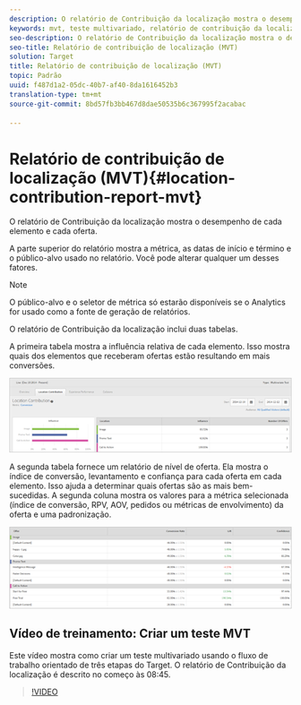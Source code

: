 ```yaml
---
description: O relatório de Contribuição da localização mostra o desempenho de cada elemento e cada oferta.
keywords: mvt, teste multivariado, relatório de contribuição da localização
seo-description: O relatório de Contribuição da localização mostra o desempenho de cada elemento e cada oferta.
seo-title: Relatório de contribuição de localização (MVT)
solution: Target
title: Relatório de contribuição de localização (MVT)
topic: Padrão
uuid: f487d1a2-05dc-40b7-af40-8da1616452b3
translation-type: tm+mt
source-git-commit: 8bd57fb3bb467d8dae50535b6c367995f2acabac

---
```



# Relatório de contribuição de localização (MVT){#location-contribution-report-mvt}

O relatório de Contribuição da localização mostra o desempenho de cada elemento e cada oferta.

A parte superior do relatório mostra a métrica, as datas de início e término e o público-alvo usado no relatório. Você pode alterar qualquer um desses fatores.

>[!NOTE]
>
>O público-alvo e o seletor de métrica só estarão disponíveis se o Analytics for usado como a fonte de geração de relatórios.

O relatório de Contribuição da localização inclui duas tabelas.

A primeira tabela mostra a influência relativa de cada elemento. Isso mostra quais dos elementos que receberam ofertas estão resultando em mais conversões.

![](assets/locationcontributiontop.png)

A segunda tabela fornece um relatório de nível de oferta. Ela mostra o índice de conversão, levantamento e confiança para cada oferta em cada elemento. Isso ajuda a determinar quais ofertas são as mais bem-sucedidas. A segunda coluna mostra os valores para a métrica selecionada (índice de conversão, RPV, AOV, pedidos ou métricas de envolvimento) da oferta e uma padronização.

![](assets/locationcontributionbottom.png)

## Vídeo de treinamento: Criar um teste MVT

Este vídeo mostra como criar um teste multivariado usando o fluxo de trabalho orientado de três etapas do Target. O relatório de Contribuição da localização é descrito no começo às 08:45.

>[!VIDEO](https://video.tv.adobe.com/v/17395?captions=por_br)